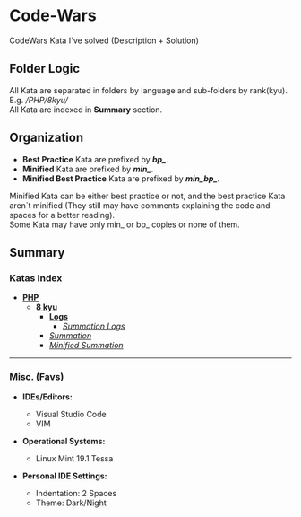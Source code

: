 # Code-Wars
CodeWars Kata I`ve solved (Description + Solution)

## Folder Logic
All Kata are separated in folders by language and sub-folders by rank(kyu). E.g. */PHP/8kyu/*<br>
All Kata are indexed in **Summary** section.

## Organization
+ **Best Practice** Kata are prefixed by ***bp_***.
+ **Minified** Kata are prefixed by ***min_***.
+ **Minified Best Practice** Kata are prefixed by ***min_bp_***.

Minified Kata can be either best practice or not, and the best practice Kata aren\`t minified (They still may have comments explaining the code and spaces for a better reading).<br>
Some Kata may have only min_ or bp_ copies or none of them.<br>

## Summary
### Katas Index
+ [**PHP**](PHP/)
    + [**8 kyu**](PHP/8kyu/)
        + [**Logs**](PHP/8kyu/logs/)
            - [*Summation Logs*](PHP/8kyu/summation.log.txt "summation.log.txt")
        - [*Summation*](PHP/8kyu/summation.php "summation.php")
        - [*Minified Summation*](PHP/8kyu/summation.php "min_summation.php")

---

### Misc. (Favs)
+ **IDEs/Editors:**
    + Visual Studio Code
    + VIM

+ **Operational Systems:**
    + Linux Mint 19.1 Tessa

+ **Personal IDE Settings:**
    + Indentation: 2 Spaces
    + Theme: Dark/Night